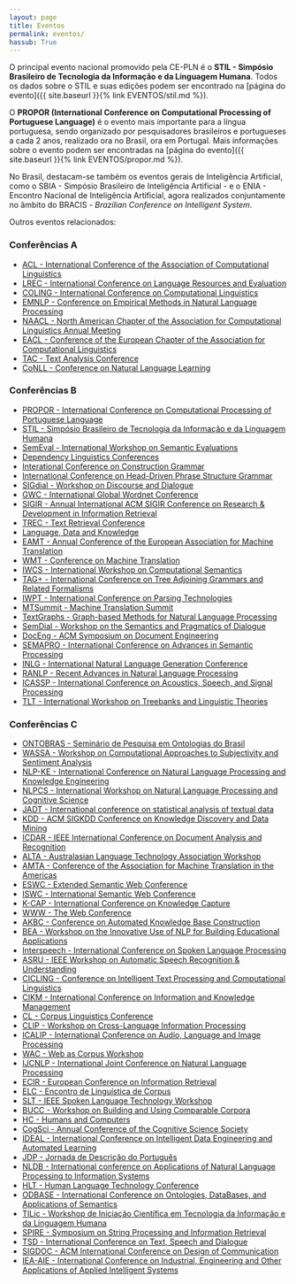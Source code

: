```yaml
---
layout: page
title: Eventos
permalink: eventos/
hassub: True
---
```


O principal evento nacional promovido pela CE-PLN é o __STIL -
Simpósio Brasileiro de Tecnologia da Informação e da Linguagem
Humana__. Todos os dados sobre o STIL e suas edições podem ser
encontrado na [página do evento]({{ site.baseurl }}{% link EVENTOS/stil.md %}).

O __PROPOR (International Conference on Computational Processing of
Portuguese Language)__ é o evento mais importante para a língua
portuguesa, sendo organizado por pesquisadores brasileiros e
portugueses a cada 2 anos, realizado ora no Brasil, ora em
Portugal. Mais informações sobre o evento podem ser encontradas na
[página do evento]({{ site.baseurl }}{% link EVENTOS/propor.md %}).

No Brasil, destacam-se também os eventos gerais de Inteligência
Artificial, como o SBIA - Simpósio Brasileiro de Inteligência
Artificial - e o ENIA - Encontro Nacional de Inteligência Artificial,
agora realizados conjuntamente no âmbito do BRACIS - _Brazilian
Conference on Intelligent System_.

Outros eventos relacionados:

### Conferências A

* [ACL - International Conference of the Association of Computational Linguistics](https://www.aclweb.org/portal/acl)
* [LREC - International Conference on Language Resources and Evaluation](http://www.lrec-conf.org)
* [COLING - International Conference on Computational Linguistics](https://www.sheffield.ac.uk/dcs/research/groups/nlp/iccl)
* [EMNLP - Conference on Empirical Methods in Natural Language Processing](http://emnlp2018.org)
* [NAACL - North American Chapter of the Association for Computational Linguistics Annual Meeting](http://naacl2019.org/)
* [EACL - Conference of the European Chapter of the Association for Computational Linguistics](http://www.eacl2017.org/)
* [TAC - Text Analysis Conference](https://tac.nist.gov)
* [CoNLL - Conference on Natural Language Learning](http://www.conll.org/2018)

### Conferências B

* [PROPOR - International Conference on Computational Processing of Portuguese Language](http://propor.org)
* [STIL - Simpósio Brasileiro de Tecnologia da Informação e da Linguagem Humana](http://comissoes.sbc.org.br/ce-pln//stil/)
* [SemEval - International Workshop on Semantic Evaluations](https://en.wikipedia.org/wiki/SemEval)
* [Dependency Linguistics Conferences](http://depling.org)
* [Interational Conference on Construction Grammar](http://www.cognitivelinguistics.org/en/event/detail/conferences-on-construction-grammar)
* [International Conference on Head-Driven Phrase Structure Grammar ](http://phiz.c.u-tokyo.ac.jp/~hpsg2018/)
* [SIGdial - Workshop on Discourse and Dialogue](http://workshops.sigdial.org/conference19/)
* [GWC - International Global Wordnet Conference](http://globalwordnet.org/global-wordnet-conferences-2/)
* [SIGIR - Annual International ACM SIGIR Conference on Research & Development in Information Retrieval](http://sigir.org/sigir2018/)
* [TREC - Text Retrieval Conference](https://trec.nist.gov)
* [Language, Data and Knowledge](http://ldk2017.org)
* [EAMT - Annual Conference of the European Association for Machine Translation](http://eamt2018.dlsi.ua.es/)
* [WMT - Conference on Machine Translation](http://www.statmt.org/wmt18/)
* [IWCS - International Workshop on Computational Semantics](https://aclanthology.coli.uni-saarland.de/venues/iwcs)
* [TAG+ - International Conference on Tree Adjoining Grammars and Related Formalisms](http://tag13.cs.umu.se)
* [IWPT - International Conference on Parsing Technologies](https://dblp.uni-trier.de/db/conf/iwpt/index.html)
* [MTSummit - Machine Translation Summit](http://aamt.info/app-def/S-102/mtsummit/2017/)
* [TextGraphs - Graph-based Methods for Natural Language Processing](https://sites.google.com/view/textgraphs2018/home)
* [SemDial - Workshop on the Semantics and Pragmatics of Dialogue](http://events.illc.uva.nl/semdial/)
* [DocEng - ACM Symposium on Document Engineering](https://doceng.org/doceng2018)
* [SEMAPRO - International Conference on Advances in Semantic Processing](https://www.iaria.org/conferences2018/SEMAPRO18.html)
* [INLG - International Natural Language Generation Conference](https://www.aclweb.org/portal/content/inlg-2018-call-bids)
* [RANLP - Recent Advances in Natural Language Processing](https://aclanthology.coli.uni-saarland.de/venues/ranlp)
* [ICASSP - International Conference on Acoustics, Speech, and Signal Processing](https://2019.ieeeicassp.org)
* [TLT - International Workshop on Treebanks and Linguistic Theories](https://www.uio.no/english/research/news-and-events/events/conferences/tlt17/)

### Conferências C

* [ONTOBRAS - Seminário de Pesquisa em Ontologias do Brasil](http://cleilaclo2018.mackenzie.br/ontobras-2018)
* [WASSA - Workshop on Computational Approaches to Subjectivity and Sentiment Analysis](https://wt-public.emm4u.eu/wassa2018/)
* [NLP-KE - International Conference on Natural Language Processing and Knowledge Engineering](http://aia-i.com/ijai/nlpke2017.html)
* [NLPCS - International Workshop on Natural Language Processing and Cognitive Science](http://nlpcs2018.epi.uj.edu.pl)
* [JADT - International conference on statistical analysis of textual data](http://jadt2018.uniroma2.it)
* [KDD - ACM SIGKDD Conference on Knowledge Discovery and Data Mining](http://www.kdd.org/kdd2019)
* [ICDAR - IEEE International Conference on Document Analysis and Recognition](http://u-pat.org/ICDAR2017/index.php)
* [ALTA - Australasian Language Technology Association Workshop](http://www.alta.asn.au)
* [AMTA - Conference of the Association for Machine Translation in the Americas](http://www.conference.amtaweb.org/archive/)
* [ESWC - Extended Semantic Web Conference](https://2019.eswc-conferences.org/)
* [ISWC - International Semantic Web Conference](http://iswc2019.semanticweb.org/)
* [K-CAP - International Conference on Knowledge Capture](http://www.k-cap.org/)
* [WWW - The Web Conference ](https://www2019.thewebconf.org/ )
* [AKBC - Conference on Automated Knowledge Base Construction](http://www.akbc.ws/2019/cfp.html)
* [BEA - Workshop on the Innovative Use of NLP for Building Educational Applications](https://www.cs.rochester.edu/~tetreaul/naacl-bea13.html)
* [Interspeech - International Conference on Spoken Language Processing](http://interspeech2018.org/)
* [ASRU - IEEE Workshop on Automatic Speech Recognition & Understanding](https://asru2017.org)
* [CICLING - Conference on Intelligent Text Processing and Computational Linguistics](https://www.cicling.org)
* [CIKM - International Conference on Information and Knowledge Management](http://www.cikmconference.org)
* [CL - Corpus Linguistics Conference](https://www.birmingham.ac.uk/research/activity/corpus/events/2017/cl2017/index.aspx)
* [CLIP - Workshop on Cross-Language Information Processing](http://clip.disi.unige.it/clip2007/)
* [ICALIP - International Conference on Audio, Language and Image Processing](http://www.icalip2018.org)
* [WAC - Web as Corpus Workshop](https://www.aclweb.org/portal/content/11th-web-corpus-workshop)
* [IJCNLP - International Joint Conference on Natural Language Processing](http://ijcnlp2017.org/)
* [ECIR - European Conference on Information Retrieval](http://www.ecir2018.org)
* [ELC - Encontro de Linguística de Corpus](http://www.ufrgs.br/elc-ebralc2017)
* [SLT - IEEE Spoken Language Technology Workshop](https://signalprocessingsociety.org/blog/slt-2018-2018-ieee-spoken-language-technology-workshop)
* [BUCC - Workshop on Building and Using Comparable Corpora](https://comparable.limsi.fr/bucc2018/)
* [HC - Humans and Computers](http://ktm11.eng.shizuoka.ac.jp/HC2017/)
* [CogSci - Annual Conference of the Cognitive Science Society](http://www.cognitivesciencesociety.org/conference/cogsci-2018/)
* [IDEAL - International Conference on Intelligent Data Engineering and Automated Learning](https://aida.ii.uam.es/ideal2018/#!/main)
* [JDP - Jornada de Descrição do Português](https://sites.google.com/view/jdp2017)
* [NLDB - International conference on Applications of Natural Language Processing to Information Systems](http://nldb2018.cnam.fr)
* [HLT - Human Language Technology Conference](https://www.hltcon.org)
* [ODBASE - International Conference on Ontologies, DataBases, and Applications of Semantics](http://www.otmconferences.org)
* [TILic - Workshop de Iniciação Científica em Tecnologia da Informação e da Linguagem Humana](https://sites.google.com/view/tilic2017/)
* [SPIRE - Symposium on String Processing and Information Retrieval](https://eventos.spc.org.pe/spire2018/wp/)
* [TSD - International Conference on Text, Speech and Dialogue](https://www.tsdconference.org/tsd2018/)
* [SIGDOC - ACM International Conference on Design of Communication](http://sigdoc.acm.org/conference/2018/)
* [IEA-AIE - International Conference on Industrial, Engineering and Other Applications of Applied Intelligent Systems](http://http://ieaaie2018.encs.concordia.ca/)

